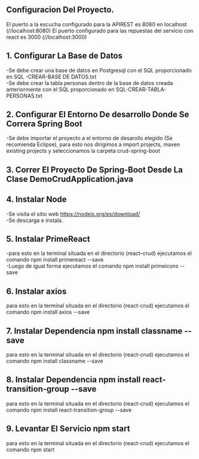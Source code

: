 ## Configuracion Del Proyecto.

El puerto a la escucha configurado para la APIREST es 8080 en localhost (//localhost:8080)
El puerto configurado para las repuestas del servicio con react es 3000 (//localhost:3000)

## 1. Configurar La Base de Datos 
-Se debe crear una base de datos en Postgresql con el SQL proporcionado en SQL -CREAR-BASE DE DATOS.txt</br>
-Se debe crear la tabla personas dentro de la base de datos creada anteriormente con el SQL proporcionado en SQL-CREAR-TABLA-PERSONAS.txt
## 2. Configurar El Entorno De desarrollo Donde Se Correra Spring Boot
-Se debe importar el proyecto a el entorno de desarollo elegido (Se recomienda Eclipse), para esto nos dirigimos a import projects, maven existing projects y seleccionamos la carpeta crud-spring-boot
## 3. Correr El Proyecto De Spring-Boot Desde La Clase DemoCrudApplication.java
## 4. Instalar Node
-Se visita el sitio web https://nodejs.org/es/download/</br>
-Se descarga e instala.
## 5. Instalar PrimeReact
-para esto en la terminal situada en el directorio (react-crud) ejecutamos el comando npm install primereact --save</br>
-Luego de igual forma ejecutamos el comando npm install primeicons --save
## 6. Instalar axios
para esto en la terminal situada en el directorio (react-crud) ejecutamos el comando npm install axios --save
## 7. Instalar Dependencia npm install classname --save
para esto en la terminal situada en el directorio (react-crud) ejecutamos el comando npm install classname --save
## 8. Instalar Dependencia npm install react-transition-group --save
para esto en la terminal situada en el directorio (react-crud) ejecutamos el comando npm install react-transition-group --save
## 9. Levantar El Servicio npm start
para esto en la terminal situada en el directorio (react-crud) ejecutamos el comando npm start


